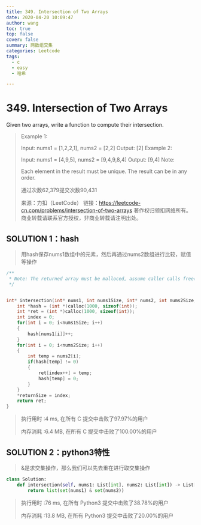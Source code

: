```yaml
---
title: 349. Intersection of Two Arrays
date: 2020-04-20 10:09:47
author: wang
toc: true
top: false
cover: false
summary: 两数组交集
categories: Leetcode
tags:
  - c
  - easy
  - 哈希

---
```


# 349. Intersection of Two Arrays

Given two arrays, write a function to compute their intersection.





> Example 1:
>
> Input: nums1 = [1,2,2,1], nums2 = [2,2]
> Output: [2]
> Example 2:
> 
> Input: nums1 = [4,9,5], nums2 = [9,4,9,8,4]
>Output: [9,4]
> Note:
> 
>Each element in the result must be unique.
> The result can be in any order.
> 
> 
> 通过次数62,379提交次数90,431
> 
>来源：力扣（LeetCode）
> 链接：https://leetcode-cn.com/problems/intersection-of-two-arrays
> 著作权归领扣网络所有。商业转载请联系官方授权，非商业转载请注明出处。

## SOLUTION 1：hash

> 用hash保存nums1数组中的元素，然后再通过nums2数组进行比较，赋值等操作

```c
/**
 * Note: The returned array must be malloced, assume caller calls free().
 */


int* intersection(int* nums1, int nums1Size, int* nums2, int nums2Size, int* returnSize){
    int *hash = (int *)calloc(1000, sizeof(int));
    int *ret = (int *)calloc(1000, sizeof(int));
    int index = 0;
    for(int i = 0; i<nums1Size; i++)
    {
        hash[nums1[i]]++;
    }
    for(int i = 0; i<nums2Size; i++)
    {
        int temp = nums2[i];
        if(hash[temp] != 0)
        {
            ret[index++] = temp;
            hash[temp] = 0;
        }
    }
    *returnSize = index;
    return ret;
}
```

> 执行用时 :4 ms, 在所有 C 提交中击败了97.97%的用户
>
> 内存消耗 :6.4 MB, 在所有 C 提交中击败了100.00%的用户

## SOLUTION 2：python3特性

> &是求交集操作，那么我们可以先去重在进行取交集操作

```python
class Solution:
    def intersection(self, nums1: List[int], nums2: List[int]) -> List[int]:
        return list(set(nums1) & set(nums2))

```

> 执行用时 :76 ms, 在所有 Python3 提交中击败了38.78%的用户
>
> 内存消耗 :13.8 MB, 在所有 Python3 提交中击败了20.00%的用户


